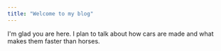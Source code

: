 ```yaml
---
title: "Welcome to my blog"
---
```


I'm glad you are here. I plan to talk about how cars are made and what makes them faster than horses.
